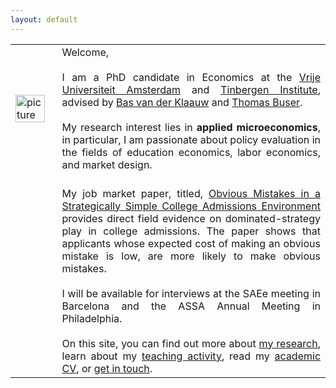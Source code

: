 ```yaml
---
layout: default
---
```


<table style="width:100%">
  <tr>
    <td><img src="{{ site.url }}/images/IMG_5500-Bearbeitet.jpg" alt="picture" style="width:90%;" ></td>
    <td align = "justify"> Welcome, <br> <br> I am a PhD candidate in Economics at the <a href="http://vu-economics.nl">Vrije Universiteit Amsterdam</a> and <a href="http://tinbergen.nl">Tinbergen Institute</a>, advised by <a href="http://personal.vu.nl/b.vander.klaauw/">Bas van der Klaauw</a> and <a href="https://sites.google.com/site/thomasbuser/">Thomas Buser</a>. <br> <br> My research interest lies in <b>applied microeconomics</b>, in particular, I am passionate about policy evaluation in the fields of education economics, labor economics, and market design.</td> 
  </tr>
  <tr>
    <td></td>
    <td align = "justify"><br> My job market paper, titled, <a href="http://papers.ssrn.com/sol3/papers.cfm?abstract_id=2993538">Obvious Mistakes in a Strategically Simple College Admissions Environment</a> provides direct field evidence on dominated-strategy play in college admissions. The paper shows that applicants whose expected cost of making an obvious mistake is low, are more likely to make obvious mistakes. <br> <br> I will be available for interviews at the SAEe meeting in Barcelona and the ASSA Annual Meeting in Philadelphia. <br> <br> On this site, you can find out more about <a href="https://sovagos.github.io/1-research.html">my research</a>, learn about my <a href="https://sovagos.github.io/2-basic.html">teaching activity</a>, read my <a href="https://sovagos.github.io/3-CV.html">academic CV</a>, or <a href="https://sovagos.github.io/4-jekyll-advanced.html">get in touch</a>. </td> 
</tr>
</table>
